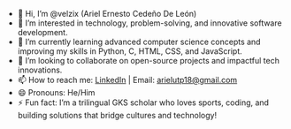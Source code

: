 - 👋 Hi, I’m @velzix (Ariel Ernesto Cedeño De León)  
- 👀 I’m interested in technology, problem-solving, and innovative software development.  
- 🌱 I’m currently learning advanced computer science concepts and improving my skills in Python, C, HTML, CSS, and JavaScript.
- 💞️ I’m looking to collaborate on open-source projects and impactful tech innovations.  
- 📫 How to reach me: [LinkedIn](https://linkedin.com/in/arielcedeno) | Email: arielutp18@gmail.com
- 😄 Pronouns: He/Him  
- ⚡ Fun fact: I’m a trilingual GKS scholar who loves sports, coding, and building solutions that bridge cultures and technology!  


<!---
velzix/velzix is a ✨ special ✨ repository because its `README.md` (this file) appears on your GitHub profile.
You can click the Preview link to take a look at your changes.
--->
